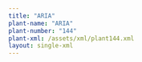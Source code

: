```yaml
---
title: "ARIA"
plant-name: "ARIA"
plant-number: "144"
plant-xml: /assets/xml/plant144.xml
layout: single-xml
---
```

